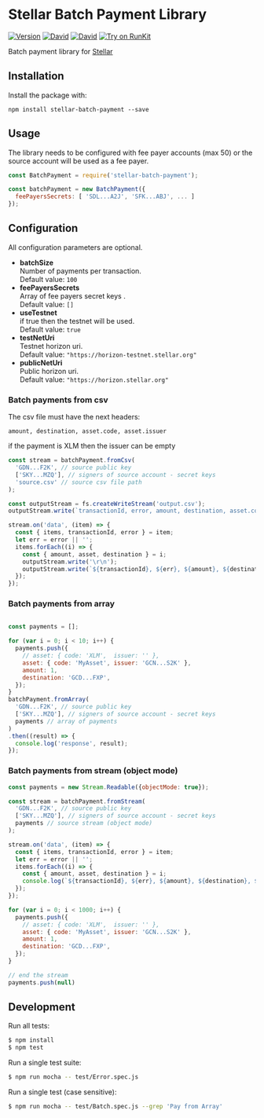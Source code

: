 # Stellar Batch Payment Library
[![Version](https://img.shields.io/npm/v/stellar-batch-payment.svg)](https://www.npmjs.org/package/stellar-batch-payment)
[![David](https://img.shields.io/david/dolcalmi/stellar-batch-payment.svg)](https://david-dm.org/dolcalmi/stellar-batch-payment)
[![David](https://img.shields.io/david/dev/dolcalmi/stellar-batch-payment.svg)](https://david-dm.org/dolcalmi/stellar-batch-payment?type=dev)
[![Try on RunKit](https://badge.runkitcdn.com/stellar-batch-payment.svg)](https://runkit.com/npm/stellar-batch-payment)

Batch payment library for [Stellar](https://www.stellar.org/)
## Installation

Install the package with:

    npm install stellar-batch-payment --save

## Usage

The library needs to be configured with fee payer accounts (max 50) or the source account will be used as a fee payer.

``` js
const BatchPayment = require('stellar-batch-payment');

const batchPayment = new BatchPayment({
  feePayersSecrets: [ 'SDL...A2J', 'SFK...ABJ', ... ]
});
```

## Configuration

All configuration parameters are optional.

- **batchSize**\
Number of payments per transaction.\
Default value: `100`
- **feePayersSecrets**\
Array of fee payers secret keys .\
Default value: `[]`
- **useTestnet**\
if true then the testnet will be used.\
Default value: `true`
- **testNetUri**\
Testnet horizon uri.\
Default value: `"https://horizon-testnet.stellar.org"`
- **publicNetUri**\
Public horizon uri.\
Default value: `"https://horizon.stellar.org"`

### Batch payments from csv

The csv file must have the next headers:

```
amount, destination, asset.code, asset.issuer
```
if the payment is XLM then the issuer can be empty

``` js
const stream = batchPayment.fromCsv(
  'GDN...F2K', // source public key
  ['SKY...MZQ'], // signers of source account - secret keys
  'source.csv' // source csv file path
);

const outputStream = fs.createWriteStream('output.csv');
outputStream.write(`transactionId, error, amount, destination, asset.code, asset.issuer`)

stream.on('data', (item) => {
  const { items, transactionId, error } = item;
  let err = error || '';
  items.forEach((i) => {
    const { amount, asset, destination } = i;
    outputStream.write('\r\n');
    outputStream.write(`${transactionId}, ${err}, ${amount}, ${destination}, ${asset.code}, ${asset.issuer}`)
  });
});
```

### Batch payments from array

``` js

const payments = [];

for (var i = 0; i < 10; i++) {
  payments.push({
    // asset: { code: 'XLM',  issuer: '' },
    asset: { code: 'MyAsset', issuer: 'GCN...S2K' },
    amount: 1,
    destination: 'GCD...FXP',
  });
}
batchPayment.fromArray(
  'GDN...F2K', // source public key
  ['SKY...MZQ'], // signers of source account - secret keys
  payments // array of payments
)
.then((result) => {
  console.log('response', result);
});
```
### Batch payments from stream (object mode)

``` js
const payments = new Stream.Readable({objectMode: true});

const stream = batchPayment.fromStream(
  'GDN...F2K', // source public key
  ['SKY...MZQ'], // signers of source account - secret keys
  payments // source stream (object mode)
);

stream.on('data', (item) => {
  const { items, transactionId, error } = item;
  let err = error || '';
  items.forEach((i) => {
    const { amount, asset, destination } = i;
    console.log(`${transactionId}, ${err}, ${amount}, ${destination}, ${asset.code}, ${asset.issuer}`)
  });
});

for (var i = 0; i < 1000; i++) {
  payments.push({
    // asset: { code: 'XLM',  issuer: '' },
    asset: { code: 'MyAsset', issuer: 'GCN...S2K' },
    amount: 1,
    destination: 'GCD...FXP',
  });
}

// end the stream
payments.push(null)
```

## Development

Run all tests:

```bash
$ npm install
$ npm test
```

Run a single test suite:

```bash
$ npm run mocha -- test/Error.spec.js
```

Run a single test (case sensitive):

```bash
$ npm run mocha -- test/Batch.spec.js --grep 'Pay from Array'
```
